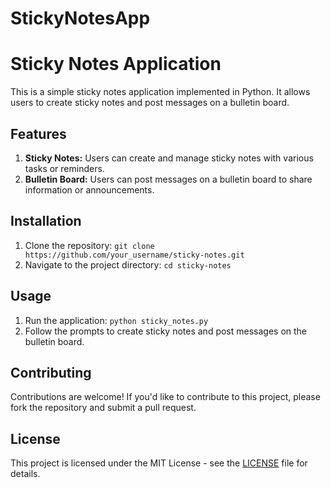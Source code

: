 # StickyNotesApp
# Sticky Notes Application

This is a simple sticky notes application implemented in Python. It allows users to create sticky notes and post messages on a bulletin board.

## Features

1. **Sticky Notes:** Users can create and manage sticky notes with various tasks or reminders.
2. **Bulletin Board:** Users can post messages on a bulletin board to share information or announcements.

## Installation

1. Clone the repository: `git clone https://github.com/your_username/sticky-notes.git`
2. Navigate to the project directory: `cd sticky-notes`

## Usage

1. Run the application: `python sticky_notes.py`
2. Follow the prompts to create sticky notes and post messages on the bulletin board.

## Contributing

Contributions are welcome! If you'd like to contribute to this project, please fork the repository and submit a pull request.

## License

This project is licensed under the MIT License - see the [LICENSE](LICENSE) file for details.
